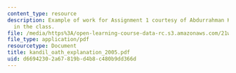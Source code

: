 ```yaml
---
content_type: resource
description: Example of work for Assignment 1 courtesy of Abdurrahman Kandil, a student
  in the class.
file: /media/https%3A/open-learning-course-data-rc.s3.amazonaws.com/21w-746-humanistic-perspectives-on-medicine-from-ancient-greece-to-modern-america-spring-2005/d66942302a67819bd4b8c480b9dd366d_kandil_oath_explanation_2005.pdf
file_type: application/pdf
resourcetype: Document
title: kandil_oath_explanation_2005.pdf
uid: d6694230-2a67-819b-d4b8-c480b9dd366d
---
```

